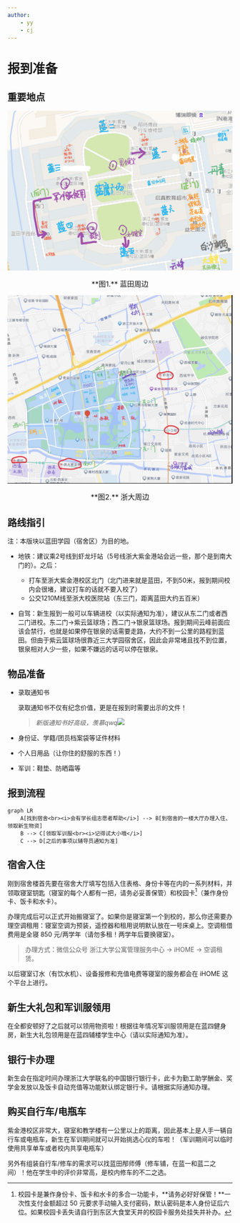 ```yaml
---
author:
    - yy
    - cj
---
```


# 报到准备

## 重要地点

![map](map.jpg)
<center><font size=3>**图1.** 蓝田周边</font></center>

![map2](map2.jpg)
<center><font size=3>**图2.** 浙大周边</font></center>

## 路线指引

注：本版块以蓝田学园（宿舍区）为目的地。

- 地铁：建议乘2号线到虾龙圩站（5号线浙大紫金港站会远一些，那个是到南大门的）。之后：
    - 打车至浙大紫金港校区北门（北门进来就是蓝田，不到50米，报到期间校内会很堵，建议打车的话就不要入校了）
    - 公交1210M线至浙大校医院站（东三门，距离蓝田大约五百米）
    
- 自驾：新生报到一般可以车辆进校（以实际通知为准），建议从东二门或者西二门进校。东二门→紫云篮球场；西二门→银泉篮球场。报到期间云峰前面应该会禁行，也就是如果停在银泉的话需要走路，大约不到一公里的路程到蓝田。但由于紫云篮球场很靠近三大学园宿舍区，因此会非常堵且找不到位置，银泉相对人少一些，如果不嫌远的话可以停在银泉。

## 物品准备

- 录取通知书

    录取通知书不仅有纪念价值，更是在报到时需要出示的文件！
    > *新版通知书好高级，羡慕qwq*![](../images/tieba/guai.png)

- 身份证、学籍/团员档案袋等证件材料
- 个人日用品（让你住的舒服的东西！）
- 军训：鞋垫、防晒霜等

## 报到流程

```mermaid
graph LR
    A[找到宿舍<br><i>会有学长组志愿者帮助</i>] --> B[到宿舍的一楼大厅办理入住、领取新生物资]
    B --> C[领取军训服<br><i>记得试大小哦</i>]
    C --> D[之后的事项以辅导员通知为准]
```

## 宿舍入住

刚到宿舍楼首先要在宿舍大厅填写包括入住表格、身份卡等在内的一系列材料，并领取寝室钥匙（寝室的每个人都有一把，请务必妥善保管）和校园卡[^1]（兼作身份卡、饭卡和水卡）。

办理完成后可以正式开始搬寝室了。如果你是寝室第一个到校的，那么你还需要办理空调租用：寝室空调为预装，遥控器和租用说明默认放在一号床桌上。空调租借费用是全寝 850 元/两学年（请勿多租！两学年后要换寝室）。

> 办理方式：微信公众号 浙江大学公寓管理服务中心 → iHOME → 空调租赁。

以后寝室订水（有饮水机）、设备报修和充值电费等寝室的服务都会在 iHOME 这个平台上进行。

## 新生大礼包和军训服领用

在全都安顿好了之后就可以领用物资啦！根据往年情况军训服领用是在蓝四健身房，新生大礼包领用是在蓝四辅楼学生中心（请以实际通知为准）。

## 银行卡办理

新生会在指定时间办理浙江大学联名的中国银行银行卡，此卡为勤工助学酬金、奖学金发放以及饭卡自动充值等功能默认绑定银行卡。请根据实际通知办理。

## 购买自行车/电瓶车

紫金港校区非常大，寝室和教学楼有一公里以上的距离，因此基本上是人手一辆自行车或电瓶车，新生在军训期间就可以开始挑选心仪的车啦！（军训期间可以临时使用共享单车或者校内共享电瓶车）

另外有组装自行车/修车的需求可以找蓝田邴师傅（修车铺，在蓝一和蓝二之间）！他在学生中的评价非常高，是校内修车的不二之选。


[^1]: 校园卡是兼作身份卡、饭卡和水卡的多合一功能卡，**请务必好好保管！**一次性支付金额超过 50 元要求手动输入支付密码，默认密码是本人身份证后六位。如果校园卡丢失请自行到东区大食堂天井的校园卡服务处挂失并补办。